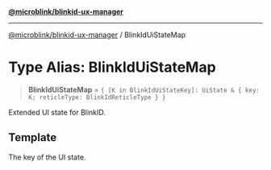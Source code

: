 [**@microblink/blinkid-ux-manager**](../README.md)

***

[@microblink/blinkid-ux-manager](../README.md) / BlinkIdUiStateMap

# Type Alias: BlinkIdUiStateMap

> **BlinkIdUiStateMap** = `{ [K in BlinkIdUiStateKey]: UiState & { key: K; reticleType: BlinkIdReticleType } }`

Extended UI state for BlinkID.

## Template

The key of the UI state.
